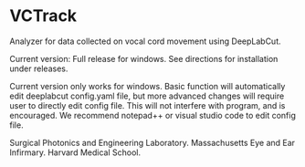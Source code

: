 # VCTrack
Analyzer for data collected on vocal cord movement using DeepLabCut. 

Current version: Full release for windows. See directions for installation under releases. 

Current version only works for windows. Basic function will automatically edit deeplabcut config.yaml file, but more advanced changes will require user to directly edit config file. This will not interfere with program, and is encouraged. We recommend notepad++ or visual studio code to edit config file.

Surgical Photonics and Engineering Laboratory. 
Massachusetts Eye and Ear Infirmary.
Harvard Medical School.

